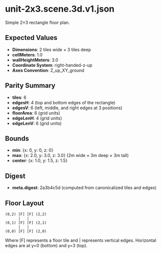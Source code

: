# unit-2x3.scene.3d.v1.json

Simple 2×3 rectangle floor plan.

## Expected Values

- **Dimensions**: 2 tiles wide × 3 tiles deep
- **cellMeters**: 1.0
- **wallHeightMeters**: 3.0
- **Coordinate System**: right-handed-z-up
- **Axes Convention**: Z_up_XY_ground

## Parity Summary

- **tiles**: 6
- **edgesH**: 4 (top and bottom edges of the rectangle)
- **edgesV**: 6 (left, middle, and right edges at 3 positions)
- **floorArea**: 6 (grid units)
- **edgeLenH**: 4 (grid units)
- **edgeLenV**: 6 (grid units)

## Bounds

- **min**: {x: 0, y: 0, z: 0}
- **max**: {x: 2.0, y: 3.0, z: 3.0} (2m wide × 3m deep × 3m tall)
- **center**: {x: 1.0, y: 1.5, z: 1.5}

## Digest

- **meta.digest**: 2a3b4c5d (computed from canonicalized tiles and edges)

## Floor Layout

```
(0,2) [F] [F] (2,2)
      |   |
(0,1) [F] [F] (2,1)
      |   |
(0,0) [F] [F] (2,0)
```

Where [F] represents a floor tile and | represents vertical edges.
Horizontal edges are at y=0 (bottom) and y=3 (top).
